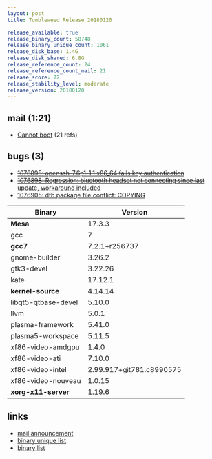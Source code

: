```yaml
---
layout: post
title: Tumbleweed Release 20180120

release_available: true
release_binary_count: 58748
release_binary_unique_count: 1061
release_disk_base: 1.4G
release_disk_shared: 6.8G
release_reference_count: 24
release_reference_count_mail: 21
release_score: 72
release_stability_level: moderate
release_version: 20180120
---
```


## mail (1:21)

- [Cannot boot](https://lists.opensuse.org/opensuse-factory/2018-01/msg00449.html) (21 refs)

## bugs (3)

<!--more-->

- ~~[1076895: openssh-7.6p1-1.1.x86_64  fails key authentication](https://bugzilla.opensuse.org/show_bug.cgi?id=1076895)~~
- ~~[1076898: Regression: bluetooth headset not connecting since last update, workaround included](https://bugzilla.opensuse.org/show_bug.cgi?id=1076898)~~
- [1076905: dtb package file conflict: COPYING](https://bugzilla.opensuse.org/show_bug.cgi?id=1076905)

Binary | Version
--- | ---
**Mesa** | 17.3.3
gcc | 7
**gcc7** | 7.2.1+r256737
gnome-builder | 3.26.2
gtk3-devel | 3.22.26
kate | 17.12.1
**kernel-source** | 4.14.14
libqt5-qtbase-devel | 5.10.0
llvm | 5.0.1
plasma-framework | 5.41.0
plasma5-workspace | 5.11.5
xf86-video-amdgpu | 1.4.0
xf86-video-ati | 7.10.0
xf86-video-intel | 2.99.917+git781.c8990575
xf86-video-nouveau | 1.0.15
**xorg-x11-server** | 1.19.6

## links

- [mail announcement](https://lists.opensuse.org/opensuse-factory/2018-01/msg00429.html)
- [binary unique list](http://download.tumbleweed.boombatower.com/20180120/rpm.unique.list)
- [binary list](http://download.tumbleweed.boombatower.com/20180120/rpm.list)
